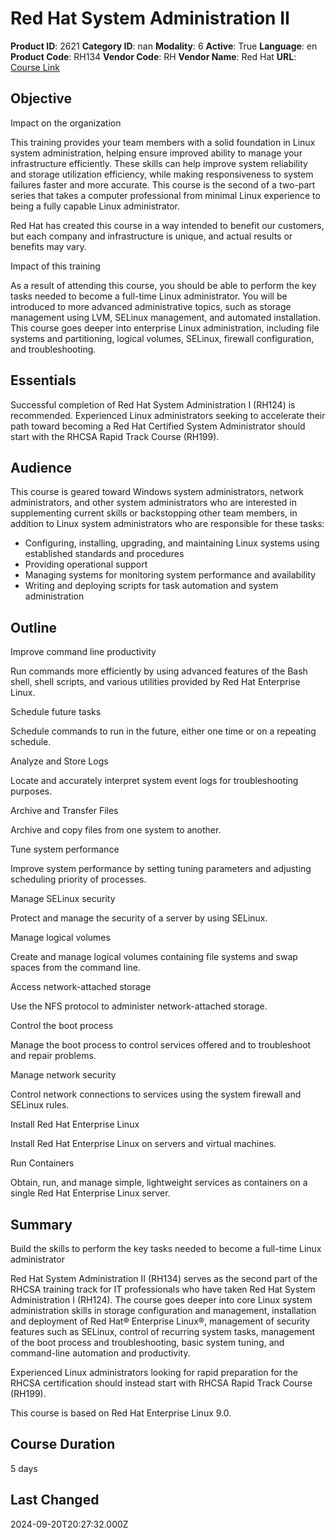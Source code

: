 # Red Hat System Administration II

**Product ID**: 2621
**Category ID**: nan
**Modality**: 6
**Active**: True
**Language**: en
**Product Code**: RH134
**Vendor Code**: RH
**Vendor Name**: Red Hat
**URL**: [Course Link](https://www.fastlaneus.com/course/redhat-rh134)

## Objective
Impact on the organization

This training provides your team members with a solid foundation in Linux system administration, helping ensure improved ability to manage your infrastructure efficiently. These skills can help improve system reliability and storage utilization efficiency, while making responsiveness to system failures faster and more accurate. This course is the second of a two-part series that takes a computer professional from minimal Linux experience to being a fully capable Linux administrator.

Red Hat has created this course in a way intended to benefit our customers, but each company and infrastructure is unique, and actual results or benefits may vary.

Impact of this training

As a result of attending this course, you should be able to perform the key tasks needed to become a full-time Linux administrator. You will be introduced to more advanced administrative topics, such as storage management using LVM, SELinux management, and automated installation. This course goes deeper into enterprise Linux administration, including file systems and partitioning, logical volumes, SELinux, firewall configuration, and troubleshooting.

## Essentials
Successful completion of Red Hat System Administration I (RH124) is recommended. Experienced Linux administrators seeking to accelerate their path toward becoming a Red Hat Certified System Administrator should start with the RHCSA Rapid Track Course (RH199).

## Audience
This course is geared toward Windows system administrators, network administrators, and other system administrators who are interested in supplementing current skills or backstopping other team members, in addition to Linux system administrators who are responsible for these tasks:


- Configuring, installing, upgrading, and maintaining Linux systems using established standards and procedures
- Providing operational support
- Managing systems for monitoring system performance and availability
- Writing and deploying scripts for task automation and system administration

## Outline
Improve command line productivity

Run commands more efficiently by using advanced features of the Bash shell, shell scripts, and various utilities provided by Red Hat Enterprise Linux.

Schedule future tasks

Schedule commands to run in the future, either one time or on a repeating schedule.

Analyze and Store Logs

Locate and accurately interpret system event logs for troubleshooting purposes.

Archive and Transfer Files

Archive and copy files from one system to another.

Tune system performance

Improve system performance by setting tuning parameters and adjusting scheduling priority of processes.

Manage SELinux security

Protect and manage the security of a server by using SELinux.

Manage logical volumes

Create and manage logical volumes containing file systems and swap spaces from the command line.

Access network-attached storage

Use the NFS protocol to administer network-attached storage.

Control the boot process

Manage the boot process to control services offered and to troubleshoot and repair problems.

Manage network security

Control network connections to services using the system firewall and SELinux rules.

Install Red Hat Enterprise Linux

Install Red Hat Enterprise Linux on servers and virtual machines.

Run Containers

Obtain, run, and manage simple, lightweight services as containers on a single Red Hat Enterprise Linux server.

## Summary
Build the skills to perform the key tasks needed to become a full-time Linux administrator


Red Hat System Administration II (RH134) serves as the second part of the RHCSA training track for IT professionals who have taken Red Hat System Administration I (RH124). The course goes deeper into core Linux system administration skills in storage configuration and management, installation and deployment of Red Hat® Enterprise Linux®, management of security features such as SELinux, control of recurring system tasks, management of the boot process and troubleshooting, basic system tuning, and command-line automation and productivity.

Experienced Linux administrators looking for rapid preparation for the RHCSA certification should instead start with RHCSA Rapid Track Course (RH199).

This course is based on Red Hat Enterprise Linux 9.0.

## Course Duration
5 days

## Last Changed
2024-09-20T20:27:32.000Z
